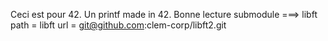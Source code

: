 Ceci est pour 42.
Un printf made in 42.
Bonne lecture 
submodule ===> libft
	path = libft
	url = git@github.com:clem-corp/libft2.git
